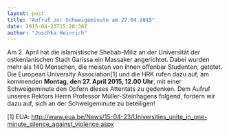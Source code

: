 ```yaml
---
layout: post
title: "Aufruf zur Schweigeminute am 27.04.2015"
date: 2015-04-23T15:28:36Z
author: "Joschka Heinrich"
---
```


<p>
Am 2. April hat die islamistische Shebab-Miliz an der Universität der ostkenianischen Stadt Garissa ein Massaker angerichtet. Dabei wurden mehr als 140 Menschen, die meisten von ihnen offenbar Studenten, getötet. Die European University Association[1] und die HRK rufen dazu auf, am kommenden <strong>Montag, den 27. April 2015, 12.00 Uhr</strong>, mit einer Schweigeminute den Opfern dieses Attentats zu gedenken. Dem Aufruf unseres Rektors  Herrn Professor Müller-Steinhagens folgend, fordern wir dazu auf, sich an der Schweigeminute zu beteiligen!
</p>

<p>
[1] EUA: <a href="http://www.eua.be/News/15-04-23/Universities_unite_in_one-minute_silence_against_violence.aspx" class="urlextern" title="http://www.eua.be/News/15-04-23/Universities_unite_in_one-minute_silence_against_violence.aspx" rel="nofollow">http://www.eua.be/News/15-04-23/Universities_unite_in_one-minute_silence_against_violence.aspx</a>
</p>
